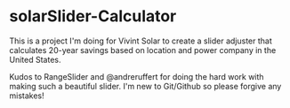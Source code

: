 # solarSlider-Calculator

This is a project I'm doing for Vivint Solar to create a slider adjuster that calculates 20-year savings based on location and power company in the United States.

Kudos to RangeSlider and @andreruffert for doing the hard work with making such a beautiful slider. I'm new to Git/Github so please forgive any mistakes!
